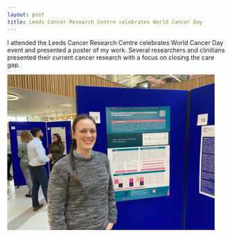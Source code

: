 ```yaml
---
layout: post
title: Leeds Cancer Research Centre celebrates World Cancer Day
---
```


I attended the Leeds Cancer Research Centre celebrates World Cancer Day event and presented a poster of my work. Several researchers and clinitians presented their current cancer research with a focus on closing the care gap.

<img src="/images/WorldCancerDay.jpg" style="max-width: 95%;">


